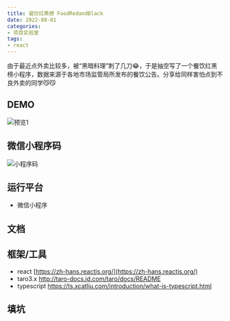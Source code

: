 ```yaml
---
title: 餐饮红黑榜 FoodRedandBlack
date: 2022-08-01
categories:
- 项目实验室
tags: 
- react
---
```


由于最近点外卖比较多，被“黑暗料理”刺了几刀😂，于是抽空写了一个餐饮红黑榜小程序，数据来源于各地市场监管局所发布的餐饮公告。分享给同样害怕点到不良外卖的同学😼😼

## DEMO

![预览1](https://sns-img-hw.xhscdn.com/f50afff3-86e2-0b8e-af71-cd5bb98cf301?imageView2/2/h/1200/format/webp)

## 微信小程序码

![小程序码](https://sns-img-hw.xhscdn.com/af972206-da82-e367-faac-34fe91c4bffe?imageView2/2/w/900/format/webp)

## 运行平台

- 微信小程序

## 文档

## 框架/工具

- react [https://zh-hans.reactjs.org/](https://zh-hans.reactjs.org/)
- taro3.x http://taro-docs.jd.com/taro/docs/README
- typescript https://ts.xcatliu.com/introduction/what-is-typescript.html

## 填坑